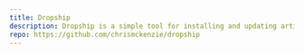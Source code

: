 ```yaml
---
title: Dropship
description: Dropship is a simple tool for installing and updating artifacts from a CDN.
repo: https://github.com/chrismckenzie/dropship
---
```

